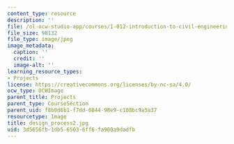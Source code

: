```yaml
---
content_type: resource
description: ''
file: /ol-ocw-studio-app/courses/1-012-introduction-to-civil-engineering-design-spring-2002/3d5656fb1db565036ff6fa900a9dadfb_design_process2.jpg
file_size: 98132
file_type: image/jpeg
image_metadata:
  caption: ''
  credit: ''
  image-alt: ''
learning_resource_types:
- Projects
license: https://creativecommons.org/licenses/by-nc-sa/4.0/
ocw_type: OCWImage
parent_title: Projects
parent_type: CourseSection
parent_uid: f8b0d6b1-f7dd-6844-98e9-c108bc9a5a37
resourcetype: Image
title: design_process2.jpg
uid: 3d5656fb-1db5-6503-6ff6-fa900a9dadfb
---
```

